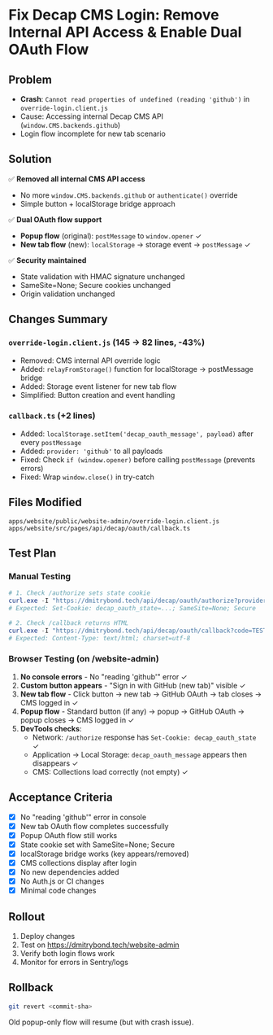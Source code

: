 # Fix Decap CMS Login: Remove Internal API Access & Enable Dual OAuth Flow

## Problem
- **Crash**: `Cannot read properties of undefined (reading 'github')` in `override-login.client.js`
- Cause: Accessing internal Decap CMS API (`window.CMS.backends.github`)
- Login flow incomplete for new tab scenario

## Solution
✅ **Removed all internal CMS API access**
- No more `window.CMS.backends.github` or `authenticate()` override
- Simple button + localStorage bridge approach

✅ **Dual OAuth flow support**
- **Popup flow** (original): `postMessage` to `window.opener` ✓
- **New tab flow** (new): `localStorage` → storage event → `postMessage` ✓

✅ **Security maintained**
- State validation with HMAC signature unchanged
- SameSite=None; Secure cookies unchanged  
- Origin validation unchanged

## Changes Summary

### `override-login.client.js` (145 → 82 lines, -43%)
- Removed: CMS internal API override logic
- Added: `relayFromStorage()` function for localStorage → postMessage bridge
- Added: Storage event listener for new tab flow
- Simplified: Button creation and event handling

### `callback.ts` (+2 lines)
- Added: `localStorage.setItem('decap_oauth_message', payload)` after every `postMessage`
- Added: `provider: 'github'` to all payloads
- Fixed: Check `if (window.opener)` before calling `postMessage` (prevents errors)
- Fixed: Wrap `window.close()` in try-catch

## Files Modified
```
apps/website/public/website-admin/override-login.client.js
apps/website/src/pages/api/decap/oauth/callback.ts
```

## Test Plan

### Manual Testing
```powershell
# 1. Check /authorize sets state cookie
curl.exe -I "https://dmitrybond.tech/api/decap/oauth/authorize?provider=github&site_id=dmitrybond.tech&scope=repo" | Select-String "Set-Cookie"
# Expected: Set-Cookie: decap_oauth_state=...; SameSite=None; Secure

# 2. Check /callback returns HTML
curl.exe -I "https://dmitrybond.tech/api/decap/oauth/callback?code=TEST&state=TEST" | Select-String "Content-Type"  
# Expected: Content-Type: text/html; charset=utf-8
```

### Browser Testing (on /website-admin)
1. **No console errors** - No "reading 'github'" error ✓
2. **Custom button appears** - "Sign in with GitHub (new tab)" visible ✓
3. **New tab flow** - Click button → new tab → GitHub OAuth → tab closes → CMS logged in ✓
4. **Popup flow** - Standard button (if any) → popup → GitHub OAuth → popup closes → CMS logged in ✓
5. **DevTools checks**:
   - Network: `/authorize` response has `Set-Cookie: decap_oauth_state` ✓
   - Application → Local Storage: `decap_oauth_message` appears then disappears ✓
   - CMS: Collections load correctly (not empty) ✓

## Acceptance Criteria
- [x] No "reading 'github'" error in console
- [x] New tab OAuth flow completes successfully  
- [x] Popup OAuth flow still works
- [x] State cookie set with SameSite=None; Secure
- [x] localStorage bridge works (key appears/removed)
- [x] CMS collections display after login
- [x] No new dependencies added
- [x] No Auth.js or CI changes
- [x] Minimal code changes

## Rollout
1. Deploy changes
2. Test on https://dmitrybond.tech/website-admin
3. Verify both login flows work
4. Monitor for errors in Sentry/logs

## Rollback
```bash
git revert <commit-sha>
```
Old popup-only flow will resume (but with crash issue).

